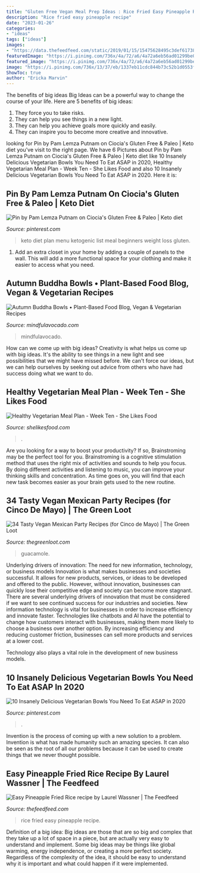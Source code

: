 ```yaml
---
title: "Gluten Free Vegan Meal Prep Ideas : Rice Fried Easy Pineapple Recipe"
description: "Rice fried easy pineapple recipe"
date: "2023-01-26"
categories:
- "ideas"
tags: ["ideas"]
images:
- "https://data.thefeedfeed.com/static/2019/01/15/15475628495c3def6173860.JPG"
featuredImage: "https://i.pinimg.com/736x/4a/72/a6/4a72a6eb56ad01299be0adbd23d8619c.jpg"
featured_image: "https://i.pinimg.com/736x/4a/72/a6/4a72a6eb56ad01299be0adbd23d8619c.jpg"
image: "https://i.pinimg.com/736x/13/37/eb/1337eb11cdc844b73c52b1d0553f624a.jpg"
ShowToc: true
author: "Ericka Marvin"
---
```



The benefits of big ideas
Big Ideas can be a powerful way to change the course of your life. Here are 5 benefits of big ideas:
1. They force you to take risks.
2. They can help you see things in a new light.
3. They can help you achieve goals more quickly and easily.
4. They can inspire you to become more creative and innovative.

	

		
looking for Pin by Pam Lemza Putnam on Ciocia&#039;s Gluten Free &amp; Paleo | Keto diet you've visit to the right page. We have 6 Pictures about Pin by Pam Lemza Putnam on Ciocia&#039;s Gluten Free &amp; Paleo | Keto diet like 10 Insanely Delicious Vegetarian Bowls You Need To Eat ASAP in 2020, Healthy Vegetarian Meal Plan - Week Ten - She Likes Food and also 10 Insanely Delicious Vegetarian Bowls You Need To Eat ASAP in 2020. Here it is:
		
    
## Pin By Pam Lemza Putnam On Ciocia&#039;s Gluten Free &amp; Paleo | Keto Diet

<img loading=lazy src="https://i.pinimg.com/736x/4a/72/a6/4a72a6eb56ad01299be0adbd23d8619c.jpg" onerror="this.onerror=null;this.src='https://tse2.mm.bing.net/th?id=OIP.BDGCktt-e7CnrBI2_zne9gHaNK&amp;pid=15.1';" alt="Pin by Pam Lemza Putnam on Ciocia&#039;s Gluten Free &amp; Paleo | Keto diet">

_Source: pinterest.com_

>keto diet plan menu ketogenic list meal beginners weight loss gluten. 

	

1. Add an extra closet in your home by adding a couple of panels to the wall. This will add a more functional space for your clothing and make it easier to access what you need.

    
## Autumn Buddha Bowls • Plant-Based Food Blog, Vegan &amp; Vegetarian Recipes

<img loading=lazy src="https://mindfulavocado.com/wp-content/uploads/2017/10/autumn-buddha-bowl_006.jpg" onerror="this.onerror=null;this.src='https://tse2.mm.bing.net/th?id=OIP.aD6PLkFwGT7oPUl973zzpAHaLH&amp;pid=15.1';" alt="Autumn Buddha Bowls • Plant-Based Food Blog, Vegan &amp; Vegetarian Recipes">

_Source: mindfulavocado.com_

>mindfulavocado. 

	

How can we come up with big ideas?
Creativity is what helps us come up with big ideas. It's the ability to see things in a new light and see possibilities that we might have missed before. We can't force our ideas, but we can help ourselves by seeking out advice from others who have had success doing what we want to do.

    
## Healthy Vegetarian Meal Plan - Week Ten - She Likes Food

<img loading=lazy src="https://www.shelikesfood.com/wp-content/uploads/2016/08/HEALTHY-6-700x1050.jpg" onerror="this.onerror=null;this.src='https://tse3.mm.bing.net/th?id=OIP.-IGUaz51no_ii63fkl88TAHaLH&amp;pid=15.1';" alt="Healthy Vegetarian Meal Plan - Week Ten - She Likes Food">

_Source: shelikesfood.com_

>. 

	

Are you looking for a way to boost your productivity? If so, Brainstroming may be the perfect tool for you. Brainstroming is a cognitive stimulation method that uses the right mix of activities and sounds to help you focus. By doing different activities and listening to music, you can improve your thinking skills and concentration. As time goes on, you will find that each new task becomes easier as your brain gets used to the new routine.

    
## 34 Tasty Vegan Mexican Party Recipes (for Cinco De Mayo) | The Green Loot

<img loading=lazy src="https://thegreenloot.com/wp-content/uploads/2018/04/vegan-mexican-party-recipes-cinco-mayo-2.jpg" onerror="this.onerror=null;this.src='https://tse1.mm.bing.net/th?id=OIP.XXVObkFHXcl-1hn6K3ni-gHaLJ&amp;pid=15.1';" alt="34 Tasty Vegan Mexican Party Recipes (for Cinco de Mayo) | The Green Loot">

_Source: thegreenloot.com_

>guacamole. 

	

Underlying drivers of innovation: The need for new information, technology, or business models
Innovation is what makes businesses and societies successful. It allows for new products, services, or ideas to be developed and offered to the public. However, without innovation, businesses can quickly lose their competitive edge and society can become more stagnant. There are several underlying drivers of innovation that must be considered if we want to see continued success for our industries and societies.
New information technology is vital for businesses in order to increase efficiency and innovate faster. Technologies like chatbots and AI have the potential to change how customers interact with businesses, making them more likely to choose a business over another option. By increasing efficiency and reducing customer friction, businesses can sell more products and services at a lower cost.

Technology also plays a vital role in the development of new business models.

    
## 10 Insanely Delicious Vegetarian Bowls You Need To Eat ASAP In 2020

<img loading=lazy src="https://i.pinimg.com/736x/13/37/eb/1337eb11cdc844b73c52b1d0553f624a.jpg" onerror="this.onerror=null;this.src='https://tse4.mm.bing.net/th?id=OIP.1hqJ04Yrbnjh2Q5F_aDhBAHaLH&amp;pid=15.1';" alt="10 Insanely Delicious Vegetarian Bowls You Need To Eat ASAP in 2020">

_Source: pinterest.com_

>. 

	

Invention is the process of coming up with a new solution to a problem. Invention is what has made humanity such an amazing species. It can also be seen as the root of all our problems because it can be used to create things that we never thought possible.

    
## Easy Pineapple Fried Rice Recipe By Laurel Wassner | The Feedfeed

<img loading=lazy src="https://data.thefeedfeed.com/static/2019/01/15/15475628495c3def6173860.JPG" onerror="this.onerror=null;this.src='https://tse1.mm.bing.net/th?id=OIP.59-oAxS-FHfwr6tluZZA1wHaJU&amp;pid=15.1';" alt="Easy Pineapple Fried Rice recipe by Laurel Wassner | The Feedfeed">

_Source: thefeedfeed.com_

>rice fried easy pineapple recipe. 

	

Definition of a big idea:
Big ideas are those that are so big and complex that they take up a lot of space in a piece, but are actually very easy to understand and implement. Some big ideas may be things like global warming, energy independence, or creating a more perfect society. Regardless of the complexity of the idea, it should be easy to understand why it is important and what could happen if it were implemented.

